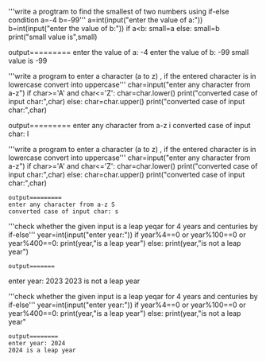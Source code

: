 '''write a progtram to find the smallest of two numbers using if-else condition
a=-4
b=-99'''
a=int(input("enter the value of a:"))
b=int(input("enter the value of b:"))
if a<b:
    small=a
else:
    small=b
print("small value is",small)

output=========
enter the value of a: -4
enter the value of b: -99
small value is -99


'''write a program to enter a character (a to z) , if the entered character is in lowercase convert into uppercase''' 
char=input("enter any character from a-z")
if char>='A' and char<='Z':
    char=char.lower()
    print("converted case of input char:",char)
else:
    char=char.upper()
    print("converted case of input char:",char)

output=========
    enter any character from a-z i
    converted case of input char: I


'''write a program to enter a character (a to z) , if the entered character is in lowercase convert into uppercase''' 
char=input("enter any character from a-z")
if char>='A' and char<='Z':
    char=char.lower()
    print("converted case of input char:",char)
else:
    char=char.upper()
    print("converted case of input char:",char)


    output=========
    enter any character from a-z S
    converted case of input char: s


'''check whether the given input is a leap yeqar for 4 years and centuries by if-else'''
year=int(input("enter year:"))
if year%4==0 or year%100==0 or year%400==0:
    print(year,"is a leap year")
else:
    print(year,"is not a leap year")


    output=======
enter year: 2023
2023 is not a leap year


'''check whether the given input is a leap yeqar for 4 years and centuries by if-else'''
year=int(input("enter year:"))
if year%4==0 or year%100==0 or year%400==0:
    print(year,"is a leap year")
else:
    print(year,"is not a leap year"

    output========
    enter year: 2024
    2024 is a leap year


